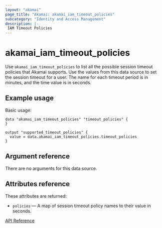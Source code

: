 ```yaml
---
layout: "akamai"
page_title: "Akamai: akamai_iam_timeout_policies"
subcategory: "Identity and Access Management"
description: |-
 IAM Timeout Policies
---
```


# akamai_iam_timeout_policies

Use `akamai_iam_timeout_policies` to list all the possible session timeout policies that Akamai supports. Use the values from this data source to set the session timeout for a user. The name for each timeout period is in minutes, and the time value is in seconds.

## Example usage

Basic usage:

```hcl
data "akamai_iam_timeout_policies" "timeout_policies" {
}

output "supported_timeout_policies" {
  value = data.akamai_iam_timeout_policies.timeout_policies
}
```

## Argument reference

There are no arguments for this data source.

## Attributes reference

These attributes are returned:

* `policies` — A map of session timeout policy names to their value in seconds.

[API Reference](https://developer.akamai.com/api/core_features/identity_management_user_admin/v2.html#getadmintimeoutpolicies)
